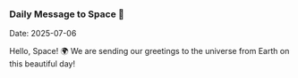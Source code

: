 ### Daily Message to Space 🌌
Date: 2025-07-06

Hello, Space! 🌍 We are sending our greetings to the universe from Earth on this beautiful day!
